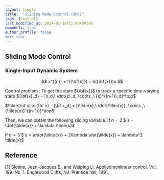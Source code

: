 ```yaml
---
layout: single
title:  "Sliding Mode Control (SMC)"
tags: [Control]
last_modified_at: 2024-01-16T11:00+09:00
comments: true
author_profile: false
toc: true
---
```


<!-- - Structured (or parametric) uncertainties
- Unstructured uncertainties -->

## Sliding Mode Control

### Single-Input Dynamic System

$$
x^{(n)} = f({\bf{x}}) + b({\bf{x}})u
$$

Control problem : To get the state ${\bf{x}}$ to track a specific time-varying state ${\bf{x}_d} = [x_d,\ \dot{x}_d, \cdots ,\ {x}^{(n-1)}_d]^\top$

$\tilde{\bf x} = {\bf x} - {\bf x_d} = [\tilde{x},\ \dot{\tilde{x}}, \cdots ,\ {\tilde{x}}^{(n-1)}]^\top$

Then, we can obtain the following sliding variable.
if $n=2$
$ s = \dot{\tilde{x}} + \lambda \tilde{x}$

if $n=3$
$ s = \ddot{\tilde{x}} + 2\lambda \dot{\tilde{x}} + \lambda^2 \tilde{x}$

## Reference

[1] Slotine, Jean-Jacques E., and Weiping Li. Applied nonlinear control. Vol. 199. No. 1. Englewood Cliffs, NJ: Prentice hall, 1991.